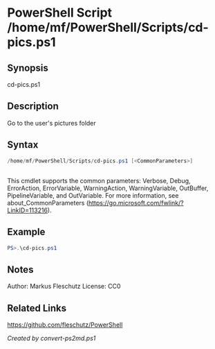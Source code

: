 # PowerShell Script /home/mf/PowerShell/Scripts/cd-pics.ps1

## Synopsis
cd-pics.ps1

## Description
Go to the user's pictures folder

## Syntax
```powershell
/home/mf/PowerShell/Scripts/cd-pics.ps1 [<CommonParameters>]
```
## <CommonParameters>
This cmdlet supports the common parameters: Verbose, Debug, ErrorAction, ErrorVariable, WarningAction, WarningVariable, OutBuffer, PipelineVariable, and OutVariable. For more information, see about_CommonParameters (https://go.microsoft.com/fwlink/?LinkID=113216).

## Example
```powershell
PS>.\cd-pics.ps1
```


## Notes
Author:  Markus Fleschutz
License: CC0

## Related Links
https://github.com/fleschutz/PowerShell

*Created by convert-ps2md.ps1*
